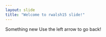 ```yaml
---
layout: slide
title: "Welcome to rwalsh15 slide!"
---
```

Something new
Use the left arrow to go back!
